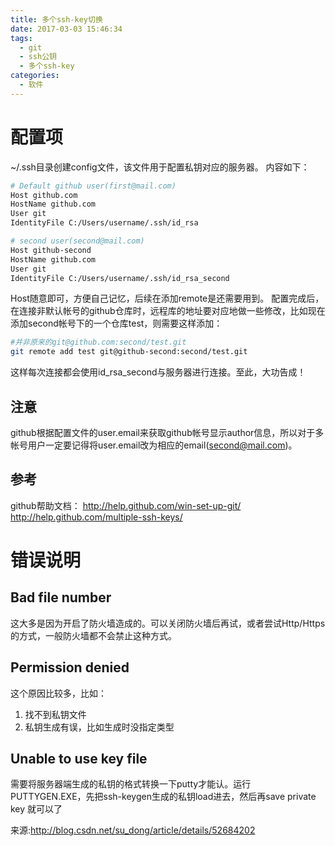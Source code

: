 ```yaml
---
title: 多个ssh-key切换
date: 2017-03-03 15:46:34
tags:
  - git
  - ssh公钥
  - 多个ssh-key
categories: 
  - 软件
---
```


# 配置项
~/.ssh目录创建config文件，该文件用于配置私钥对应的服务器。
内容如下：
```bash
# Default github user(first@mail.com)
Host github.com
HostName github.com
User git
IdentityFile C:/Users/username/.ssh/id_rsa

# second user(second@mail.com)
Host github-second
HostName github.com
User git
IdentityFile C:/Users/username/.ssh/id_rsa_second
```
Host随意即可，方便自己记忆，后续在添加remote是还需要用到。
配置完成后，在连接非默认帐号的github仓库时，远程库的地址要对应地做一些修改，比如现在添加second帐号下的一个仓库test，则需要这样添加：
```bash
#并非原来的git@github.com:second/test.git
git remote add test git@github-second:second/test.git 
```
这样每次连接都会使用id_rsa_second与服务器进行连接。至此，大功告成！

## 注意
github根据配置文件的user.email来获取github帐号显示author信息，所以对于多帐号用户一定要记得将user.email改为相应的email(second@mail.com)。

## 参考
github帮助文档：
http://help.github.com/win-set-up-git/
http://help.github.com/multiple-ssh-keys/

# 错误说明
## Bad file number
这大多是因为开启了防火墙造成的。可以关闭防火墙后再试，或者尝试Http/Https的方式，一般防火墙都不会禁止这种方式。

## Permission denied
这个原因比较多，比如：
1. 找不到私钥文件
2. 私钥生成有误，比如生成时没指定类型

## Unable to use key file
需要将服务器端生成的私钥的格式转换一下putty才能认。运行PUTTYGEN.EXE，先把ssh-keygen生成的私钥load进去，然后再save private key 就可以了

来源:http://blog.csdn.net/su_dong/article/details/52684202